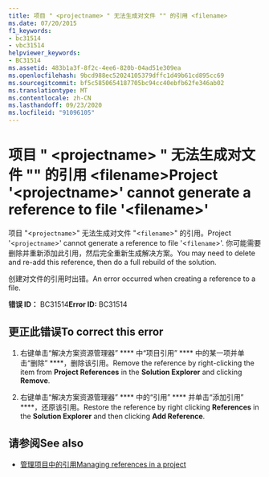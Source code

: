 ```yaml
---
title: 项目 " <projectname> " 无法生成对文件 "" 的引用 <filename>
ms.date: 07/20/2015
f1_keywords:
- bc31514
- vbc31514
helpviewer_keywords:
- BC31514
ms.assetid: 483b1a3f-8f2c-4ee6-820b-04ad51e309ea
ms.openlocfilehash: 9bcd988ec52024105379dffc1d49b61cd895cc69
ms.sourcegitcommit: bf5c5850654187705bc94cc40ebfb62fe346ab02
ms.translationtype: MT
ms.contentlocale: zh-CN
ms.lasthandoff: 09/23/2020
ms.locfileid: "91096105"
---
```

# <a name="project-projectname-cannot-generate-a-reference-to-file-filename"></a><span data-ttu-id="1b9e3-102">项目 " \<projectname> " 无法生成对文件 "" 的引用 \<filename></span><span class="sxs-lookup"><span data-stu-id="1b9e3-102">Project '\<projectname>' cannot generate a reference to file '\<filename>'</span></span>

<span data-ttu-id="1b9e3-103">项目 "<`projectname`>" 无法生成对文件 "<`filename`>" 的引用。</span><span class="sxs-lookup"><span data-stu-id="1b9e3-103">Project '<`projectname`>' cannot generate a reference to file '<`filename`>'.</span></span> <span data-ttu-id="1b9e3-104">你可能需要删除并重新添加此引用，然后完全重新生成解决方案。</span><span class="sxs-lookup"><span data-stu-id="1b9e3-104">You may need to delete and re-add this reference, then do a full rebuild of the solution.</span></span>  
  
 <span data-ttu-id="1b9e3-105">创建对文件的引用时出错。</span><span class="sxs-lookup"><span data-stu-id="1b9e3-105">An error occurred when creating a reference to a file.</span></span>  
  
 <span data-ttu-id="1b9e3-106">**错误 ID：** BC31514</span><span class="sxs-lookup"><span data-stu-id="1b9e3-106">**Error ID:** BC31514</span></span>  
  
## <a name="to-correct-this-error"></a><span data-ttu-id="1b9e3-107">更正此错误</span><span class="sxs-lookup"><span data-stu-id="1b9e3-107">To correct this error</span></span>  
  
1. <span data-ttu-id="1b9e3-108">右键单击“解决方案资源管理器” \*\*\*\* 中“项目引用” \*\*\*\* 中的某一项并单击“删除” \*\*\*\*，删除该引用。</span><span class="sxs-lookup"><span data-stu-id="1b9e3-108">Remove the reference by right-clicking the item from **Project References** in the **Solution Explorer** and clicking **Remove**.</span></span>  
  
2. <span data-ttu-id="1b9e3-109">右键单击“解决方案资源管理器” \*\*\*\* 中的“引用” \*\*\*\* 并单击“添加引用” \*\*\*\*，还原该引用。</span><span class="sxs-lookup"><span data-stu-id="1b9e3-109">Restore the reference by right clicking **References** in the **Solution Explorer** and then clicking **Add Reference**.</span></span>  
  
## <a name="see-also"></a><span data-ttu-id="1b9e3-110">请参阅</span><span class="sxs-lookup"><span data-stu-id="1b9e3-110">See also</span></span>

- [<span data-ttu-id="1b9e3-111">管理项目中的引用</span><span class="sxs-lookup"><span data-stu-id="1b9e3-111">Managing references in a project</span></span>](/visualstudio/ide/managing-references-in-a-project)
